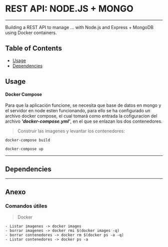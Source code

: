 # REST API: NODE.JS + MONGO

---

Building a REST API to manage ... with Node.js and Express + MongoDB
using Docker containers.

## Table of Contents

- [Usage](#Usage)
- [Dependencies](#Dependecies)

## Usage

#### Docker Compose

Para que la aplicación funcione, se necesita que base de datos en mongo y el servidor en node esten funcionando, para ello se ha configurado un archivo docker compose, el cual tomará como entrada la cofiguracion del archivo **_'docker-compose.yml'_**, en el que se enlazan los dos contenedores.

> Construir las imagenes y levantar los contenedores:

```
docker-compose build

docker-compose up
```

---

## Dependencies

---

## Anexo

### Comandos útiles

> Docker

```
- Listar imagenes -> docker images
- borrar imagenes -> docker rmi $(docker images -q)
- borrar contenedores -> docker rm $(docker ps -a -q)
- Listar contenedores -> docker ps -a
```
